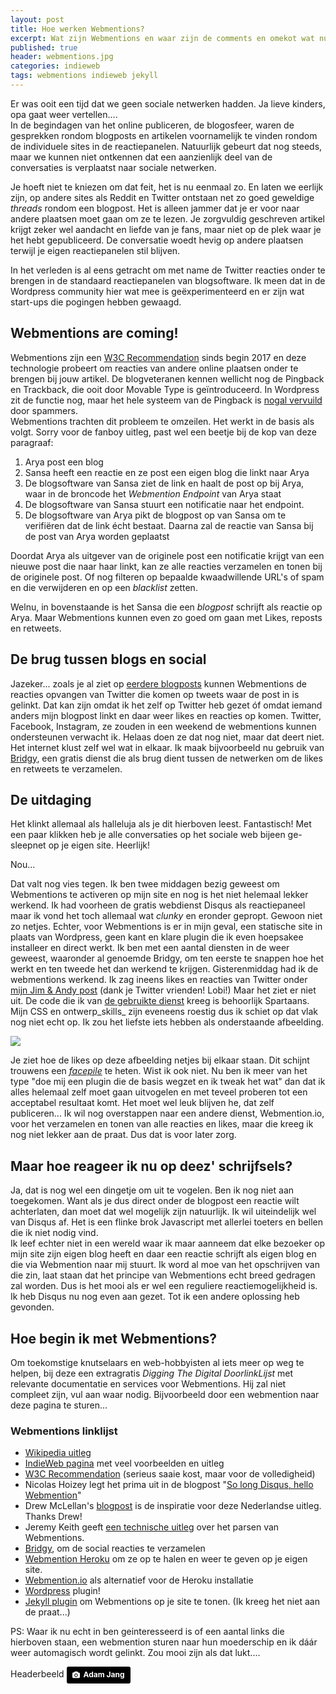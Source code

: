 ```yaml
---
layout: post
title: Hoe werken Webmentions? 
excerpt: Wat zijn Webmentions en waar zijn de comments en omekot wat nu?
published: true
header: webmentions.jpg
categories: indieweb
tags: webmentions indieweb jekyll
---
```


Er was ooit een tijd dat we geen sociale netwerken hadden. Ja lieve kinders, opa gaat weer vertellen....  
In de begindagen van het online publiceren, de blogosfeer, waren de gesprekken rondom blogposts en artikelen voornamelijk te vinden rondom de individuele sites in de reactiepanelen. Natuurlijk gebeurt dat nog steeds, maar we kunnen niet ontkennen dat een aanzienlijk deel van de conversaties is verplaatst naar sociale netwerken.

Je hoeft niet te kniezen om dat feit, het is nu eenmaal zo. En laten we eerlijk zijn, op andere sites als Reddit en Twitter ontstaan net zo goed geweldige _threads_ rondom een blogpost. Het is alleen jammer dat je er voor naar andere plaatsen moet gaan om ze te lezen. Je zorgvuldig geschreven artikel krijgt zeker wel aandacht en liefde van je fans, maar niet op de plek waar je het hebt gepubliceerd. De conversatie woedt hevig op andere plaatsen terwijl je eigen reactiepanelen stil blijven.

In het verleden is al eens getracht om met name de Twitter reacties onder te brengen in de standaard reactiepanelen van blogsoftware. Ik meen dat in de Wordpress community hier wat mee is geëxperimenteerd en er zijn wat start-ups die pogingen hebben gewaagd.

## Webmentions are coming!

Webmentions zijn een [W3C Recommendation][1] sinds begin 2017 en deze technologie probeert om reacties van andere online plaatsen onder te brengen bij jouw artikel. De blogveteranen kennen wellicht nog de Pingback en Trackback, die ooit door Movable Type is geïntroduceerd. In Wordpress zit de functie nog, maar het hele systeem van de Pingback is [nogal vervuild][2] door spammers.   
Webmentions trachten dit probleem te omzeilen. Het werkt in de basis als volgt. Sorry voor de fanboy uitleg, past wel een beetje bij de kop van deze paragraaf:

1. Arya post een blog
2. Sansa heeft een reactie en ze post een eigen blog die linkt naar Arya
3. De blogsoftware van Sansa ziet de link en haalt de post op bij Arya, waar in de broncode het _Webmention Endpoint_ van Arya staat
4. De blogsoftware van Sansa stuurt een notificatie naar het endpoint.
5. De blogsoftware van Arya pikt de blogpost op van Sansa om te verifiëren dat de link écht bestaat. Daarna zal de reactie van Sansa bij de post van Arya worden geplaatst

Doordat Arya als uitgever van de originele post een notificatie krijgt van een nieuwe post die naar haar linkt, kan ze alle reacties verzamelen en tonen bij de originele post. Of nog filteren op bepaalde kwaadwillende URL's of spam en die verwijderen en op een _blacklist_ zetten.

Welnu, in bovenstaande is het Sansa die een _blogpost_ schrijft als reactie op Arya. Maar Webmentions kunnen even zo goed om gaan met Likes, reposts en retweets. 

## De brug tussen blogs en social
Jazeker... zoals je al ziet op [eerdere blogposts][3] kunnen Webmentions de reacties opvangen van Twitter die komen op tweets waar de post in is gelinkt. Dat kan zijn omdat ik het zelf op Twitter heb gezet óf omdat iemand anders mijn blogpost linkt en daar weer likes en reacties op komen. 
Twitter, Facebook, Instagram, ze zouden in een weekend de webmentions kunnen ondersteunen verwacht ik. Helaas doen ze dat nog niet, maar dat deert niet. Het internet klust zelf wel wat in elkaar. Ik maak bijvoorbeeld nu gebruik van [Bridgy][4], een gratis dienst die als brug dient tussen de netwerken om de likes en retweets te verzamelen.

## De uitdaging
Het klinkt allemaal als halleluja als je dit hierboven leest. Fantastisch! Met een paar klikken heb je alle conversaties op het sociale web bijeen ge-sleepnet op je eigen site. Heerlijk!

Nou...

Dat valt nog vies tegen. Ik ben twee middagen bezig geweest om Webmentions te activeren op mijn site en nog is het niet helemaal lekker werkend. Ik had voorheen de gratis webdienst Disqus als reactiepaneel maar ik vond het toch allemaal wat _clunky_ en eronder gepropt. Gewoon niet zo netjes. Echter, voor Webmentions is er in mijn geval, een statische site in plaats van Wordpress, geen kant en klare plugin die ik even hoepsakee installeer en direct werkt. Ik ben met een aantal diensten in de weer geweest, waaronder al genoemde Bridgy, om ten eerste te snappen hoe het werkt en ten tweede het dan werkend te krijgen. 
Gisterenmiddag had ik de webmentions werkend. Ik zag ineens likes en reacties van Twitter onder [mijn Jim & Andy post][5] (dank je Twitter vrienden! Lobi!) Maar het ziet er niet uit. De code die ik van [de gebruikte dienst][6] kreeg is behoorlijk Spartaans. Mijn CSS en ontwerp_skills_ zijn eveneens roestig dus ik schiet op dat vlak nog niet echt op. Ik zou het liefste iets hebben als onderstaande afbeelding.

![][image-1]

Je ziet hoe de likes op deze afbeelding netjes bij elkaar staan. Dit schijnt trouwens een [_facepile_][7] te heten. Wist ik ook niet. Nu ben ik meer van het type "doe mij een plugin die de basis wegzet en ik tweak het wat" dan dat ik alles helemaal zelf moet gaan uitvogelen en met teveel proberen tot een acceptabel resultaat komt. Het moet wel leuk blijven he, dat zelf publiceren...
Ik wil nog overstappen naar een andere dienst, Webmention.io, voor het verzamelen en tonen van alle reacties en likes, maar die kreeg ik nog niet lekker aan de praat. Dus dat is voor later zorg. 

## Maar hoe reageer ik nu op deez' schrijfsels?
Ja, dat is nog wel een dingetje om uit te vogelen. Ben ik nog niet aan toegekomen. Want als je dus direct onder de blogpost een reactie wilt achterlaten, dan moet dat wel mogelijk zijn natuurlijk. Ik wil uiteindelijk wel van Disqus af. Het is een flinke brok Javascript met allerlei toeters en bellen die ik niet nodig vind.   
Ik leef echter niet in een wereld waar ik maar aanneem dat elke bezoeker op mijn site zijn eigen blog heeft en daar een reactie schrijft als eigen blog en die via Webmention naar mij stuurt. Ik word al moe van het opschrijven van die zin, laat staan dat het principe van Webmentions echt breed gedragen zal worden. Dus is het mooi als er wel een reguliere reactiemogelijkheid is. Ik heb Disqus nu nog even aan gezet. Tot ik een andere oplossing heb gevonden. 

## Hoe begin ik met Webmentions?
Om toekomstige knutselaars en web-hobbyisten al iets meer op weg te helpen, bij deze een extragratis *Digging The Digital DoorlinkLijst* met relevante documentatie en services voor Webmentions. Hij zal niet compleet zijn, vul aan waar nodig. Bijvoorbeeld door een webmention naar deze pagina te sturen...

### Webmentions linklijst
* [Wikipedia uitleg][8]
* [IndieWeb pagina][9] met veel voorbeelden en uitleg
* [W3C Recommendation][10] (serieus saaie kost, maar voor de volledigheid)
* Nicolas Hoizey legt het prima uit in de blogpost "[So long Disqus, hello Webmention][11]"
* Drew McLellan's [blogpost][12] is de inspiratie voor deze Nederlandse uitleg. Thanks Drew!
* Jeremy Keith geeft [een technische uitleg][13] over het parsen van Webmentions.
* [Bridgy][14], om de social reacties te verzamelen
* [Webmention Heroku][15] om ze op te halen en weer te geven op je eigen site.
* [Webmention.io][16] als alternatief voor de Heroku installatie
* [Wordpress][17] plugin!
* [Jekyll plugin][18] om Webmentions op je site te tonen. (Ik kreeg het niet aan de praat...)

PS: Waar ik nu echt in ben geinteresseerd is of een aantal links die hierboven staan, een webmention sturen naar hun moederschip en ik dáár weer automagisch wordt gelinkt. Zou mooi zijn als dat lukt....

Headerbeeld 
	<a style="background-color:black;color:white;text-decoration:none;padding:4px 6px;font-family:-apple-system, BlinkMacSystemFont, &quot;San Francisco&quot;, &quot;Helvetica Neue&quot;, Helvetica, Ubuntu, Roboto, Noto, &quot;Segoe UI&quot;, Arial, sans-serif;font-size:12px;font-weight:bold;line-height:1.2;display:inline-block;border-radius:3px;" href="https://unsplash.com/@adamjang?utm_medium=referral&amp;utm_campaign=photographer-credit&amp;utm_content=creditBadge" target="_blank" rel="noopener noreferrer" title="Download free do whatever you want high-resolution photos from Adam Jang"><span style="display:inline-block;padding:2px 3px;"><svg xmlns="http://www.w3.org/2000/svg" style="height:12px;width:auto;position:relative;vertical-align:middle;top:-1px;fill:white;" viewBox="0 0 32 32"><title></title><path d="M20.8 18.1c0 2.7-2.2 4.8-4.8 4.8s-4.8-2.1-4.8-4.8c0-2.7 2.2-4.8 4.8-4.8 2.7.1 4.8 2.2 4.8 4.8zm11.2-7.4v14.9c0 2.3-1.9 4.3-4.3 4.3h-23.4c-2.4 0-4.3-1.9-4.3-4.3v-15c0-2.3 1.9-4.3 4.3-4.3h3.7l.8-2.3c.4-1.1 1.7-2 2.9-2h8.6c1.2 0 2.5.9 2.9 2l.8 2.4h3.7c2.4 0 4.3 1.9 4.3 4.3zm-8.6 7.5c0-4.1-3.3-7.5-7.5-7.5-4.1 0-7.5 3.4-7.5 7.5s3.3 7.5 7.5 7.5c4.2-.1 7.5-3.4 7.5-7.5z"></path></svg></span><span style="display:inline-block;padding:2px 3px;">Adam Jang</span></a>

[1]:	https://www.w3.org/TR/webmention/
[2]:	https://en.wikipedia.org/wiki/Pingback#Exploits
[3]:	/Jim-en-Andy/
[4]:	https://brid.gy/
[5]:	/Jim-en-Andy/
[6]:	https://webmention.herokuapp.com/
[7]:	https://indieweb.org/facepile
[8]:	https://en.wikipedia.org/wiki/Webmention
[9]:	https://indieweb.org/webmention
[10]:	https://www.w3.org/TR/2017/REC-webmention-20170112/
[11]:	https://nicolas-hoizey.com/2017/07/so-long-disqus-hello-webmentions.html
[12]:	https://allinthehead.com/retro/378/implementing-webmentions#comments
[13]:	https://adactio.com/journal/6495
[14]:	https://brid.gy/
[15]:	https://webmention.herokuapp.com/
[16]:	https://webmention.io/
[17]:	https://wordpress.org/plugins/webmention/
[18]:	https://github.com/aarongustafson/jekyll-webmention_io

[image-1]:	../images/webmentions-1.jpg
